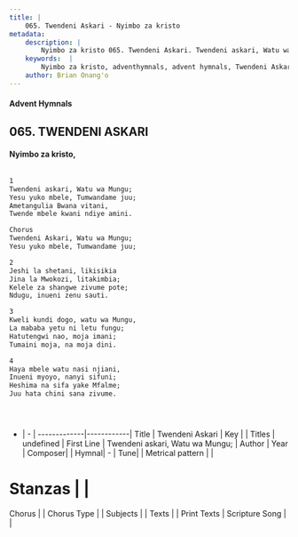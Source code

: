 ```yaml
---
title: |
    065. Twendeni Askari - Nyimbo za kristo
metadata:
    description: |
        Nyimbo za kristo 065. Twendeni Askari. Twendeni askari, Watu wa Mungu; Yesu yuko mbele, Tumwandame juu; Ametangulia Bwana vitani, Twende mbele kwani ndiye amini.  Chorus Twendeni Askari, Watu wa Mungu;  Yesu yuko mbele, Tumwandame juu;  
    keywords:  |
        Nyimbo za kristo, adventhymnals, advent hymnals, Twendeni Askari, Twendeni askari, Watu wa Mungu;. 
    author: Brian Onang'o
---
```


#### Advent Hymnals
## 065. TWENDENI ASKARI
####  Nyimbo za kristo,

```txt

1
Twendeni askari, Watu wa Mungu;
Yesu yuko mbele, Tumwandame juu;
Ametangulia Bwana vitani,
Twende mbele kwani ndiye amini.

Chorus
Twendeni Askari, Watu wa Mungu; 
Yesu yuko mbele, Tumwandame juu;

2
Jeshi la shetani, likisikia
Jina la Mwokozi, litakimbia; 
Kelele za shangwe zivume pote;
Ndugu, inueni zenu sauti.

3
Kweli kundi dogo, watu wa Mungu,
La mababa yetu ni letu fungu;
Hatutengwi nao, moja imani;
Tumaini moja, na moja dini.

4
Haya mbele watu nasi njiani,
Inueni myoyo, nanyi sifuni;
Heshima na sifa yake Mfalme;
Juu hata chini sana zivume.





```

- |   -  |
-------------|------------|
Title | Twendeni Askari |
Key |  |
Titles | undefined |
First Line | Twendeni askari, Watu wa Mungu; |
Author | 
Year | 
Composer| |
Hymnal|  - |
Tune|  |
Metrical pattern | |
# Stanzas |  |
Chorus |  |
Chorus Type |  |
Subjects | |
Texts |  |
Print Texts | 
Scripture Song |  |
    
